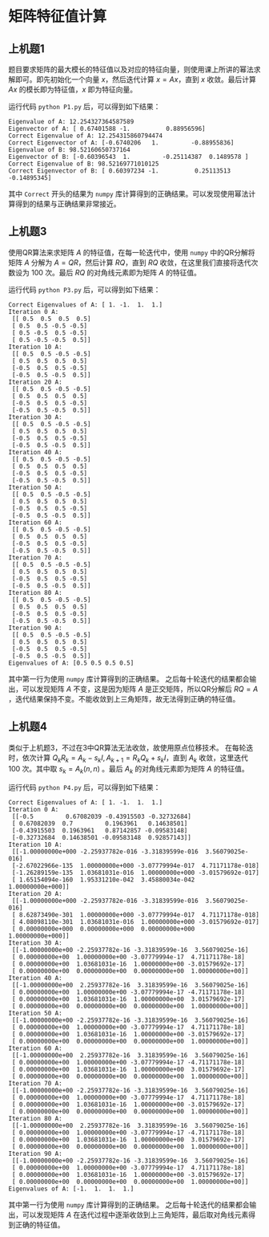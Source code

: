 # 矩阵特征值计算 

## 上机题1

题目要求矩阵的最大模长的特征值以及对应的特征向量，则使用课上所讲的幂法求解即可。即先初始化一个向量 $x$，然后迭代计算 $x = Ax$，直到 $x$ 收敛。最后计算 $Ax$ 的模长即为特征值，$x$ 即为特征向量。

运行代码 `python P1.py` 后，可以得到如下结果：

```
Eigenvalue of A: 12.254327364587589
Eigenvector of A: [ 0.67401588 -1.          0.88956596]
Correct Eigenvalue of A: 12.254315860794474
Correct Eigenvector of A: [-0.6740206   1.         -0.88955836]
Eigenvalue of B: 98.52160650737164
Eigenvector of B: [-0.60396543  1.         -0.25114387  0.1489578 ]
Correct Eigenvalue of B: 98.52169771010125
Correct Eigenvector of B: [ 0.60397234 -1.          0.25113513 -0.14895345]
```

其中 `Correct` 开头的结果为 `numpy` 库计算得到的正确结果。可以发现使用幂法计算得到的结果与正确结果非常接近。

## 上机题3

使用QR算法来求矩阵 $A$ 的特征值，在每一轮迭代中，使用 `numpy` 中的QR分解将矩阵 $A$ 分解为 $A=QR$，然后计算 $RQ$，直到 $RQ$ 收敛，在这里我们直接将迭代次数设为 $100$ 次。最后 $RQ$ 的对角线元素即为矩阵 $A$ 的特征值。

运行代码 `python P3.py` 后，可以得到如下结果：

```
Correct Eigenvalues of A: [ 1. -1.  1.  1.]
Iteration 0 A:
 [[ 0.5  0.5  0.5  0.5]
 [ 0.5  0.5 -0.5 -0.5]
 [ 0.5 -0.5  0.5 -0.5]
 [ 0.5 -0.5 -0.5  0.5]]
Iteration 10 A:
 [[ 0.5  0.5 -0.5 -0.5]
 [ 0.5  0.5  0.5  0.5]
 [-0.5  0.5  0.5 -0.5]
 [-0.5  0.5 -0.5  0.5]]
Iteration 20 A:
 [[ 0.5  0.5 -0.5 -0.5]
 [ 0.5  0.5  0.5  0.5]
 [-0.5  0.5  0.5 -0.5]
 [-0.5  0.5 -0.5  0.5]]
Iteration 30 A:
 [[ 0.5  0.5 -0.5 -0.5]
 [ 0.5  0.5  0.5  0.5]
 [-0.5  0.5  0.5 -0.5]
 [-0.5  0.5 -0.5  0.5]]
Iteration 40 A:
 [[ 0.5  0.5 -0.5 -0.5]
 [ 0.5  0.5  0.5  0.5]
 [-0.5  0.5  0.5 -0.5]
 [-0.5  0.5 -0.5  0.5]]
Iteration 50 A:
 [[ 0.5  0.5 -0.5 -0.5]
 [ 0.5  0.5  0.5  0.5]
 [-0.5  0.5  0.5 -0.5]
 [-0.5  0.5 -0.5  0.5]]
Iteration 60 A:
 [[ 0.5  0.5 -0.5 -0.5]
 [ 0.5  0.5  0.5  0.5]
 [-0.5  0.5  0.5 -0.5]
 [-0.5  0.5 -0.5  0.5]]
Iteration 70 A:
 [[ 0.5  0.5 -0.5 -0.5]
 [ 0.5  0.5  0.5  0.5]
 [-0.5  0.5  0.5 -0.5]
 [-0.5  0.5 -0.5  0.5]]
Iteration 80 A:
 [[ 0.5  0.5 -0.5 -0.5]
 [ 0.5  0.5  0.5  0.5]
 [-0.5  0.5  0.5 -0.5]
 [-0.5  0.5 -0.5  0.5]]
Iteration 90 A:
 [[ 0.5  0.5 -0.5 -0.5]
 [ 0.5  0.5  0.5  0.5]
 [-0.5  0.5  0.5 -0.5]
 [-0.5  0.5 -0.5  0.5]]
Eigenvalues of A: [0.5 0.5 0.5 0.5]
```

其中第一行为使用 `numpy` 库计算得到的正确结果。
之后每十轮迭代的结果都会输出，可以发现矩阵 $A$ 不变，这是因为矩阵 $A$ 是正交矩阵，所以QR分解后 $RQ=A$ ，迭代结果保持不变。不能收敛到上三角矩阵，故无法得到正确的特征值。

## 上机题4

类似于上机题3，不过在3中QR算法无法收敛，故使用原点位移技术。
在每轮迭时，依次计算 $Q_kR_k=A_k-s_kI,A_{k+1}=R_kQ_k+s_kI$，直到 $A_k$ 收敛，这里迭代 $100$ 次。其中取 $s_k=A_k(n,n)$ 。最后 $A_k$ 的对角线元素即为矩阵 $A$ 的特征值。

运行代码 `python P4.py` 后，可以得到如下结果：

```
Correct Eigenvalues of A: [ 1. -1.  1.  1.]
Iteration 0 A:
 [[-0.5         0.67082039 -0.43915503 -0.32732684]
 [ 0.67082039  0.7         0.1963961   0.14638501]
 [-0.43915503  0.1963961   0.87142857 -0.09583148]
 [-0.32732684  0.14638501 -0.09583148  0.92857143]]
Iteration 10 A:
 [[-1.00000000e+000 -2.25937782e-016 -3.31839599e-016  3.56079025e-016]
 [-2.67022966e-135  1.00000000e+000 -3.07779994e-017  4.71171178e-018]
 [-1.26289159e-135  1.03681031e-016  1.00000000e+000 -3.01579692e-017]
 [ 1.65154094e-160  1.95331210e-042  3.45880034e-042  1.00000000e+000]]
Iteration 20 A:
 [[-1.00000000e+000 -2.25937782e-016 -3.31839599e-016  3.56079025e-016]
 [ 8.62873490e-301  1.00000000e+000 -3.07779994e-017  4.71171178e-018]
 [ 4.08098110e-301  1.03681031e-016  1.00000000e+000 -3.01579692e-017]
 [ 0.00000000e+000  0.00000000e+000  0.00000000e+000  1.00000000e+000]]
Iteration 30 A:
 [[-1.00000000e+00 -2.25937782e-16 -3.31839599e-16  3.56079025e-16]
 [ 0.00000000e+00  1.00000000e+00 -3.07779994e-17  4.71171178e-18]
 [ 0.00000000e+00  1.03681031e-16  1.00000000e+00 -3.01579692e-17]
 [ 0.00000000e+00  0.00000000e+00  0.00000000e+00  1.00000000e+00]]
Iteration 40 A:
 [[-1.00000000e+00  2.25937782e-16  3.31839599e-16  3.56079025e-16]
 [ 0.00000000e+00  1.00000000e+00 -3.07779994e-17 -4.71171178e-18]
 [ 0.00000000e+00  1.03681031e-16  1.00000000e+00  3.01579692e-17]
 [ 0.00000000e+00  0.00000000e+00  0.00000000e+00  1.00000000e+00]]
Iteration 50 A:
 [[-1.00000000e+00 -2.25937782e-16 -3.31839599e-16  3.56079025e-16]
 [ 0.00000000e+00  1.00000000e+00 -3.07779994e-17  4.71171178e-18]
 [ 0.00000000e+00  1.03681031e-16  1.00000000e+00 -3.01579692e-17]
 [ 0.00000000e+00  0.00000000e+00  0.00000000e+00  1.00000000e+00]]
Iteration 60 A:
 [[-1.00000000e+00  2.25937782e-16  3.31839599e-16  3.56079025e-16]
 [ 0.00000000e+00  1.00000000e+00 -3.07779994e-17 -4.71171178e-18]
 [ 0.00000000e+00  1.03681031e-16  1.00000000e+00  3.01579692e-17]
 [ 0.00000000e+00  0.00000000e+00  0.00000000e+00  1.00000000e+00]]
Iteration 70 A:
 [[-1.00000000e+00 -2.25937782e-16 -3.31839599e-16  3.56079025e-16]
 [ 0.00000000e+00  1.00000000e+00 -3.07779994e-17  4.71171178e-18]
 [ 0.00000000e+00  1.03681031e-16  1.00000000e+00 -3.01579692e-17]
 [ 0.00000000e+00  0.00000000e+00  0.00000000e+00  1.00000000e+00]]
Iteration 80 A:
 [[-1.00000000e+00  2.25937782e-16  3.31839599e-16  3.56079025e-16]
 [ 0.00000000e+00  1.00000000e+00 -3.07779994e-17 -4.71171178e-18]
 [ 0.00000000e+00  1.03681031e-16  1.00000000e+00  3.01579692e-17]
 [ 0.00000000e+00  0.00000000e+00  0.00000000e+00  1.00000000e+00]]
Iteration 90 A:
 [[-1.00000000e+00 -2.25937782e-16 -3.31839599e-16  3.56079025e-16]
 [ 0.00000000e+00  1.00000000e+00 -3.07779994e-17  4.71171178e-18]
 [ 0.00000000e+00  1.03681031e-16  1.00000000e+00 -3.01579692e-17]
 [ 0.00000000e+00  0.00000000e+00  0.00000000e+00  1.00000000e+00]]
Eigenvalues of A: [-1.  1.  1.  1.]
```

其中第一行为使用 `numpy` 库计算得到的正确结果。
之后每十轮迭代的结果都会输出，可以发现矩阵 $A$ 在迭代过程中逐渐收敛到上三角矩阵，最后取对角线元素得到正确的特征值。
